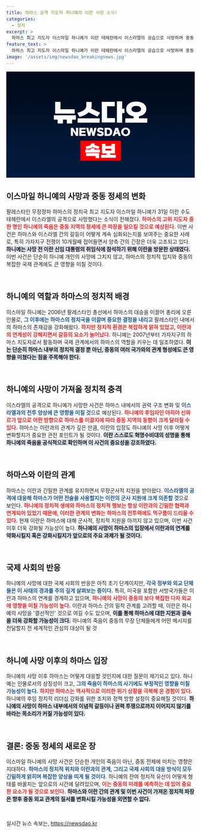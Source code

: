 ```yaml
---
title: 하마스 공격 지도자 하니예의 이란 사망 소식!
categories:
  - 정치
excerpt: >
  하마스 최고 지도자 이스마일 하니예가 이란 테헤란에서 이스라엘의 공습으로 사망하며 중동 정세는 또다시 긴장 상태에 돌입했다. 가자 전쟁 10개월째, 그의 죽음이 어떤 파장을 가져올지 주목된다.
feature_text: >
  하마스 최고 지도자 이스마일 하니예가 이란 테헤란에서 이스라엘의 공습으로 사망하며 중동 정세는 또다시 긴장 상태에 돌입했다. 가자 전쟁 10개월째, 그의 죽음이 어떤 파장을 가져올지 주목된다.
image: '/assets/img/newsdao_breakingnews.jpg'
---
```


<p><img src="/assets/img/newsdao_breakingnews.jpg" alt="ranknews 속보" /></p>

<h2 data-ke-size="size26">이스마일 하니예의 사망과 중동 정세의 변화</h2>

<p data-ke-size="size16">팔레스타인 무장정파 하마스의 정치국 최고 지도자 이스마일 하니예가 31일 이란 수도 테헤란에서 이스라엘의 공격으로 사망했다는 소식이 전해졌다. <b><span style="color: #ee2323;">하마스의 고위 지도자 중 한 명인 하니예의 죽음은 중동 지역의 정세에 큰 파장을 일으킬 것으로 예상된다.</span></b> 이번 사건은 하마스와 이스라엘 간의 갈등이 어떻게 계속 심화되는지를 보여주는 중요한 사례로, 특히 가자지구 전쟁이 10개월째 접어들면서 양측 간의 긴장은 더욱 고조되고 있다. <b><span style="background-color: #21538527;">하니예는 사망 전 이란 신임 대통령의 취임식에 참석하기 위해 이란을 방문한 상태였다.</span></b> 이번 사건은 단순히 하니예 개인의 사망에 그치지 않고, 하마스의 정치적 입지와 중동의 복잡한 국제 관계에도 큰 영향을 미칠 것이다.</p>

<p data-ke-size="size16">&nbsp;</p>

<h2 data-ke-size="size26">하니예의 역할과 하마스의 정치적 배경</h2>

<p data-ke-size="size16">이스마일 하니예는 2006년 팔레스타인 총선에서 하마스의 대승을 이끌어 총리에 오른 인물로, <b><span style="color: #1a5490;">그 이후에는 하마스의 정치국을 이끌며 중요한 결정을 내리고</span></b> 팔레스타인 내에서의 하마스의 존재감을 강화해왔다. <b><span style="color: #ee2323;">하지만 정치적 환경은 복잡하게 얽혀 있었고, 이란과의 연계성이 강해지면서 갈등의 요소가 늘어났다.</span></b> 하니예는 2007년부터 가자지구의 하마스 지도자로서 활동하며 국제 관계에서의 하마스의 역할을 키우는 데 일조하였다. <b><span style="background-color: #21538527;">이는 단순히 하마스 내부의 정치적 결정 뿐 아닌, 중동의 여러 국가와의 관계 형성에도 큰 영향을 미쳤다는 점을 주목해야 한다.</span></b></p>

<p data-ke-size="size16">&nbsp;</p>

<h2 data-ke-size="size26">하니예의 사망이 가져올 정치적 충격</h2>

<p data-ke-size="size16">이스라엘의 공격으로 하니예가 사망한 사건은 하마스 내에서의 권력 구조 변화 및 <b><span style="color: #1a5490;">이스라엘과의 전투 양상에 큰 영향을 미칠 것</span></b>으로 예상된다. <b><span style="color: #ee2323;">하니예의 후임자인 야히야 신와르가 앞으로 어떤 방향으로 하마스를 이끌지에 따라 중동 지역의 동향이 크게 달라질 수 있다.</span></b> 하마스는 이란과의 관계가 깊은 만큼, 이란의 입장도 하니예의 사망 이후 어떻게 변화할지가 중요한 관전 포인트가 될 것이다. <b><span style="background-color: #21538527;">이란 스스로도 혁명수비대의 성명을 통해 하니예의 죽음을 공식적으로 확인하며 이 사건의 중요성을 강조하였다.</span></b></p>

<p data-ke-size="size16">&nbsp;</p>

<h2 data-ke-size="size26">하마스와 이란의 관계</h2>

<p data-ke-size="size16">하마스는 이란과 긴밀한 관계를 유지하면서 무장군사적 지원을 받아왔다. <b><span style="color: #1a5490;">이스라엘의 공격에 대응해 하마스가 어떤 전술을 사용할지는 이란의 군사 지원에 크게 의존할 것</span></b>으로 보인다. <b><span style="color: #ee2323;">하니예의 정치적 생애와 하마스의 정치적 행보는 항상 이란과의 긴밀한 협력과 연계되어 있었기 때문에, 이러한 관계의 변화는 하마스의 전투력에도 먹구름이 드리울 수 있다.</span></b> 현재 이란은 하마스에 대해 군사적, 정치적 지원을 아끼지 않고 있으며, 이번 사건 이후 더욱 강화될 가능성이 높다. <b><span style="background-color: #21538527;">하니예의 사망이 하마스의 입장에서 이란과의 연계를 약화시킬지 혹은 강화시킬지가 앞으로의 주요 과제가 될 것이다.</span></b></p>

<p data-ke-size="size16">&nbsp;</p>

<h2 data-ke-size="size26">국제 사회의 반응</h2>

<p data-ke-size="size16">하니예의 사망에 대한 국제 사회의 반응은 아직 초기 단계이지만, <b><span style="color: #1a5490;">각국 정부와 외교 단체들은 이 사태의 경과를 주의 깊게 살펴보는 중이다.</span></b> 특히, 미국을 포함한 서방국가들은 이란과 하마스의 연계를 경계하고 있으며, <b><span style="color: #ee2323;">하니예의 사망이 중동의 보다 복잡한 다자 외교에 영향을 미칠 가능성이 높다.</span></b> 이란과 하마스 간의 밀착 관계를 고려할 때, 이란은 하니예의 사망을 '결선적인' 것으로 여길 수도 있으며, <b><span style="background-color: #21538527;">이를 통해 하마스에 대한 지원과 결속을 더욱 강화할 가능성이 크다.</span></b> 하니예의 죽음이 중동의 무장 단체들에게 어떤 메시지를 전달할지 전 세계적인 관심의 대상이 될 것</p>

<p data-ke-size="size16">&nbsp;</p>

<h2 data-ke-size="size26">하니예 사망 이후의 하마스 입장</h2>

<p data-ke-size="size16">하니예의 사망 이후 하마스는 어떻게 대응할 것인지에 대한 질문이 제기되고 있다. 하니예는 인물로서의 상징성이 크고, <b><span style="color: #1a5490;">그의 죽음이 하마스의 사기에도 부정적인 영향을 미칠 가능성이 높다.</span></b> <b><span style="color: #ee2323;">하지만 하마스는 역사적으로 이러한 위기 상황을 극복해 온 경험이 있다.</span></b> 하니예의 후임 정치적 리더십 강화를 위한 조치와 정책 방향 설정이 중요해질 것이다. <b><span style="background-color: #21538527;">하니예의 사망이 하마스 내부에서의 이념적 갈등이나 권력 투쟁으로까지 이어지지 않기를 바라는 목소리가 커질 가능성이 있다.</span></b></p>

<p data-ke-size="size16">&nbsp;</p>

<h2 data-ke-size="size26">결론: 중동 정세의 새로운 장</h2>

<p data-ke-size="size16">이스마일 하니예의 사망 사건은 단순한 개인의 죽음이 아닌, 중동 전체에 미치는 영향은 지대하다. <b><span style="color: #1a5490;">하마스의 정치적 위치와 이란과의 관계, 그리고 국제 사회의 대응 방식이 모두 긴밀하게 얽히며 복잡한 양상을 띠게 될 것이다.</span></b> 하니예의 잔여 정치적 유산이 어떻게 형태를 바꿀지는 앞으로의 시간에 달려있으며, <b><span style="color: #ee2323;">이는 중동의 미래를 예측하는 데 있어 중요한 요소가 될 것으로 보인다.</span></b> <b><span style="background-color: #21538527;">하마스와 이란 간의 관계 및 이번 사건이 가져온 정치적 파장은 향후 중동 외교 관계의 질서를 변화시킬 가능성을 외면할 수 없다.</span></b></p> 

<p data-ke-size="size16">&nbsp;</p>
실시간 뉴스 속보는, <a href="https://newsdao.kr" rel="dofollow">https://newsdao.kr</a>


